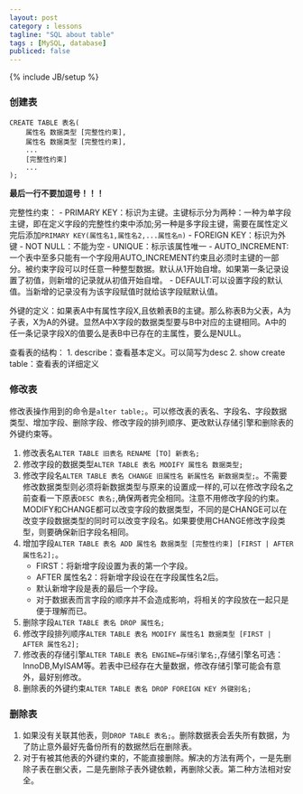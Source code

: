 ```yaml
---
layout: post
category : lessons
tagline: "SQL about table"
tags : [MySQL, database]
publiced: false
---
```

{% include JB/setup %}


### 创建表

```
CREATE TABLE 表名(
    属性名 数据类型 [完整性约束],
    属性名 数据类型 [完整性约束],
    ...
    [完整性约束]
    ...
);
```
__最后一行不要加逗号！！！__

完整性约束：
    - PRIMARY KEY：标识为主键。主键标示分为两种：一种为单字段主键，即在定义字段的完整性约束中添加;另一种是多字段主键，需要在属性定义完后添加`PRIMARY KEY(属性名1,属性名2,...属性名n)`
    - FOREIGN KEY：标识为外键
    - NOT NULL：不能为空
    - UNIQUE：标示该属性唯一
    - AUTO_INCREMENT:一个表中至多只能有一个字段用AUTO_INCREMENT约束且必须时主键的一部分。被约束字段可以时任意一种整型数据。默认从1开始自增。如果第一条记录设置了初值，则新增的记录就从初值开始自增。
    - DEFAULT:可以设置字段的默认值。当新增的记录没有为该字段赋值时就给该字段赋默认值。

外键的定义：如果表A中有属性字段X,且依赖表B的主键。那么称表B为父表，A为子表，X为A的外键。显然A中X字段的数据类型要与B中对应的主键相同。A中的任一条记录字段X的值要么是表B中已存在的主属性，要么是NULL。

查看表的结构：
    1. describe：查看基本定义。可以简写为desc
    2. show create table：查看表的详细定义


### 修改表

修改表操作用到的命令是`alter table;`。可以修改表的表名、字段名、字段数据类型、增加字段、删除字段、修改字段的排列顺序、更改默认存储引擎和删除表的外键约束等。

1. 修改表名`ALTER TABLE 旧表名 RENAME [TO] 新表名;`
2. 修改字段的数据类型`ALTER TABLE 表名 MODIFY 属性名 数据类型;`
3. 修改字段名`ALTER TABLE 表名 CHANGE 旧属性名 新属性名 新数据类型;`。不需要修改数据类型则必须将新数据类型与原来的设置成一样的,可以在修改字段名之前查看一下原表`DESC 表名;`,确保两者完全相同。注意不用修改字段的约束。  
MODIFY和CHANGE都可以改变字段的数据类型，不同的是CHANGE可以在改变字段数据类型的同时可以改变字段名。如果要使用CHANGE修改字段类型，则要确保新旧字段名相同。
4. 增加字段`ALTER TABLE 表名 ADD 属性名 数据类型 [完整性约束] [FIRST | AFTER 属性名2];`。
    - FIRST：将新增字段设置为表的第一个字段。
    - AFTER 属性名2：将新增字段设在在字段属性名2后。
    - 默认新增字段是表的最后一个字段。
    - 对于数据表而言字段的顺序并不会造成影响，将相关的字段放在一起只是便于理解而已。
5. 删除字段`ALTER TABLE 表名 DROP 属性名;`
6. 修改字段排列顺序`ALTER TABLE 表名 MODIFY 属性名1 数据类型 [FIRST | AFTER 属性名2];`
7. 修改表的存储引擎`ALTER TABLE 表名 ENGINE=存储引擎名;`,存储引擎名可选：InnoDB,MyISAM等。若表中已经存在大量数据，修改存储引擎可能会有意外，最好别修改。
8. 删除表的外键约束`ALTER TABLE 表名 DROP FOREIGN KEY 外键别名;`

### 删除表
1. 如果没有关联其他表，则`DROP TABLE 表名;`。删除数据表会丢失所有数据，为了防止意外最好先备份所有的数据然后在删除表。
2. 对于有被其他表的外键约束的，不能直接删除。解决的方法有两个，一是先删除子表在删父表，二是先删除子表外键依赖，再删除父表。第二种方法相对安全。


